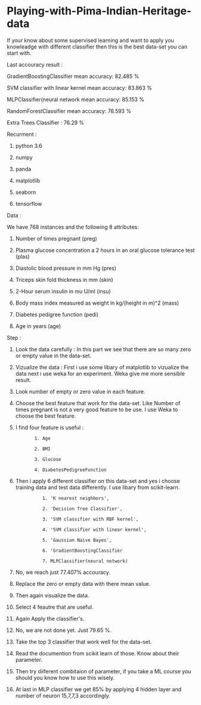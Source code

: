 # Playing-with-Pima-Indian-Heritage-data

If your know about some supervised learning and want to apply you knowleadge with different classifier then this is the best data-set you can start with.

Last accouracy result :

GradientBoostingClassifier  mean accuracy:  82.485 %

SVM classifier with linear kernel  mean accuracy:  83.863 %

MLPClassifier(neural network mean accuracy:  85.153 %

RandomForestClassifier  mean accuracy:  76.593 %

Extra Trees Classifier  : 76.29 %


Recurment : 

1. python 3.6

2. numpy

3. panda

4. matplotlib

5. seaborn

6. tensorflow


Data :

We have 768 instances and the following 8 attributes:

1. Number of times pregnant (preg)

2. Plasma glucose concentration a 2 hours in an oral glucose tolerance test (plas)

3. Diastolic blood pressure in mm Hg (pres)

4. Triceps skin fold thickness in mm (skin)

5. 2-Hour serum insulin in mu U/ml (insu)

6. Body mass index measured as weight in kg/(height in m)^2 (mass)

7. Diabetes pedigree function (pedi)

8. Age in years (age)


Step :

1. Look the data carefully : In this part we see that there are so many zero or empty value in the data-set.

2. Vizualize the data : First i use some libary of matplotlib to vizualize the data next i use weka for an experiment. Weka give me more sensible result. 

3. Look number of empty or zero value in each feature. 

4. Choose the best feature that work for the data-set. Like Number of times pregnant is not a very good feature to be use. I use Weka to choose the best feature.

5. I find four feature is useful : 

              1. Age 
              
              2. BMI 
              
              3. Glucose 
              
              4. DiabetesPedigreeFunction 
              
6. Then i apply 6 different classifier on this data-set and yes i choose training data and test data differently. I use libary from scikit-learn. 

                 1. 'K nearest neighbors',
                 
                 2. 'Decision Tree Classifier',
                 
                 3. 'SVM classifier with RBF kernel',
                 
                 4. 'SVM classifier with linear kernel',
                 
                 5. 'Gaussian Naive Bayes',
                 
                 6. 'GradientBoostingClassifier
                 
                 7. MLPClassifier(neural network)

7. No, we reach just 77.407% accouracy.

8. Replace the zero or empty data with there mean value. 

9. Then again visualize the data.

10. Select 4 feautre that are useful.

11. Again Apply the classifier's. 

12. No, we are not done yet. Just 79.65 %.

13. Take the top 3 classifier that work well for the data-set.

14. Read the documention from scikit learn of those. Know about their parameter.

15. Then try diiferent combitaion of parameter, if you take a ML course you should you know how to use this wisely.

16. At last in MLP classifier we get 85% by applying 4 hidden layer and number of neuron 15,7,7,3 accordingly. 
